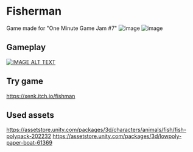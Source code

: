 # Fisherman
Game made for "One Minute Game Jam #7"
![image](https://github.com/XenkQ/Fisherman/assets/77151114/6bfb1b0e-dfbd-4190-966c-8bc562d600f7)
![image](https://github.com/XenkQ/Fisherman/assets/77151114/94a0b6b3-6729-48ce-a0d4-234c34a9906b)

## Gameplay
[![IMAGE ALT TEXT](http://img.youtube.com/vi/iGWcKG2U0-M/0.jpg)](http://www.youtube.com/watch?v=YOUTUBE_iGWcKG2U0-M "Fisherman")

## Try game
https://xenk.itch.io/fishman

## Used assets
https://assetstore.unity.com/packages/3d/characters/animals/fish/fish-polypack-202232
https://assetstore.unity.com/packages/3d/lowpoly-paper-boat-61369
